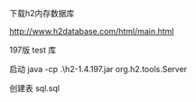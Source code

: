 

下载h2内存数据库

http://www.h2database.com/html/main.html

197版
test 库

启动
java -cp .\h2-1.4.197.jar org.h2.tools.Server

创建表
sql.sql